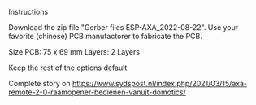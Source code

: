 Instructions

Download the zip file "Gerber files ESP-AXA_2022-08-22". Use your favorite (chinese) PCB manufactorer to fabricate the PCB.

Size PCB: 75 x 69 mm
Layers: 2 Layers

Keep the rest of the options default

Complete story on https://www.sydspost.nl/index.php/2021/03/15/axa-remote-2-0-raamopener-bedienen-vanuit-domotics/
